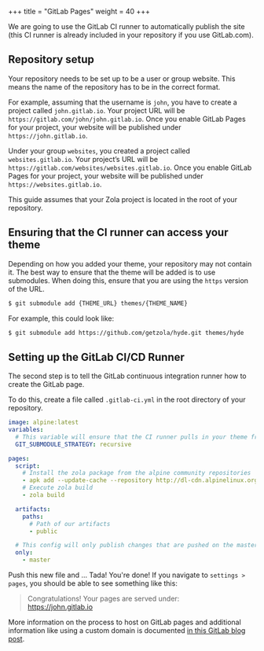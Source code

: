 +++
title = "GitLab Pages"
weight = 40
+++

We are going to use the GitLab CI runner to automatically publish the site (this CI runner is already included in your repository if you use GitLab.com).

## Repository setup

Your repository needs to be set up to be a user or group website. This means the name of the repository has to be in the correct format.

For example, assuming that the username is `john`, you have to create a project called `john.gitlab.io`. Your project URL will be `https://gitlab.com/john/john.gitlab.io`. Once you enable GitLab Pages for your project, your website will be published under `https://john.gitlab.io`.

Under your group `websites`, you created a project called `websites.gitlab.io`. Your project’s URL will be `https://gitlab.com/websites/websites.gitlab.io`. Once you enable GitLab Pages for your project, your website will be published under `https://websites.gitlab.io`.


This guide assumes that your Zola project is located in the root of your repository.

## Ensuring that the CI runner can access your theme

Depending on how you added your theme, your repository may not contain it. The best way to ensure that the theme will
be added is to use submodules. When doing this, ensure that you are using the `https` version of the URL.

```sh
$ git submodule add {THEME_URL} themes/{THEME_NAME}
```

For example, this could look like:

```sh
$ git submodule add https://github.com/getzola/hyde.git themes/hyde
```

## Setting up the GitLab CI/CD Runner

The second step is to tell the GitLab continuous integration runner how to create the GitLab page.

To do this, create a file called `.gitlab-ci.yml` in the root directory of your repository.

```yaml
image: alpine:latest
variables:
  # This variable will ensure that the CI runner pulls in your theme from the submodule
  GIT_SUBMODULE_STRATEGY: recursive

pages:
  script:
    # Install the zola package from the alpine community repositories
    - apk add --update-cache --repository http://dl-cdn.alpinelinux.org/alpine/edge/community/ zola
    # Execute zola build
    - zola build

  artifacts:
    paths:
      # Path of our artifacts
      - public

  # This config will only publish changes that are pushed on the master branch
  only:
    - master
```

Push this new file and ... Tada! You're done! If you navigate to `settings > pages`, you should be able to see
something like this:

> Congratulations! Your pages are served under:  
https://john.gitlab.io

More information on the process to host on GitLab pages and additional information like using a custom domain is documented 
[in this GitLab blog post](https://about.gitlab.com/2016/04/07/gitlab-pages-setup/).
